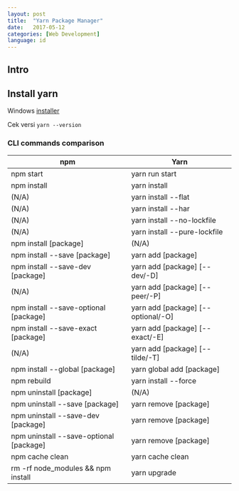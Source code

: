 ```yaml
---
layout: post
title:  "Yarn Package Manager"
date:   2017-05-12
categories: [Web Development]
language: id
---
```


## Intro

## Install yarn

Windows [installer](https://yarnpkg.com/latest.msi)

Cek versi `yarn --version`

### CLI commands comparison

npm	| Yarn
--|--
npm start | yarn run start
npm install	| yarn install
(N/A) |	yarn install --flat
(N/A) |	yarn install --har
(N/A) |	yarn install --no-lockfile
(N/A) |	yarn install --pure-lockfile
npm install [package] |	(N/A)
npm install --save [package] |	yarn add [package]
npm install --save-dev [package] |	yarn add [package] [--dev/-D]
(N/A) |	yarn add [package] [--peer/-P]
npm install --save-optional [package] |	yarn add [package] [--optional/-O]
npm install --save-exact [package] |	yarn add [package] [--exact/-E]
(N/A) |	yarn add [package] [--tilde/-T]
npm install --global [package] |	yarn global add [package]
npm rebuild	| yarn install --force
npm uninstall [package] |	(N/A)
npm uninstall --save [package] |	yarn remove [package]
npm uninstall --save-dev [package] |	yarn remove [package]
npm uninstall --save-optional [package] |	yarn remove [package]
npm cache clean |	yarn cache clean
rm -rf node_modules && npm install |	yarn upgrade